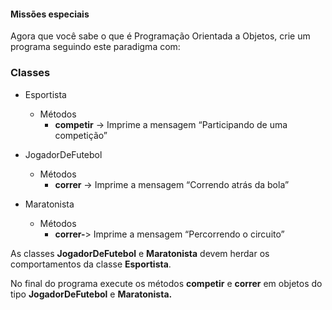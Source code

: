 #### **Missões especiais**

Agora que você sabe o que é Programação Orientada a Objetos, crie um programa seguindo este paradigma com:

### **Classes**

- Esportista
  - Métodos
    - **competir** -> Imprime a mensagem “Participando de uma competição”


- JogadorDeFutebol
  - Métodos
    - **correr** -> Imprime a mensagem “Correndo atrás da bola” 


- Maratonista
  - Métodos
    - **correr-**> Imprime a mensagem “Percorrendo o circuito” 

As classes **JogadorDeFutebol** e **Maratonista** devem herdar os comportamentos da classe **Esportista**.

No final do programa execute os métodos **competir** e **correr** em objetos do tipo **JogadorDeFutebol** e **Maratonista.**